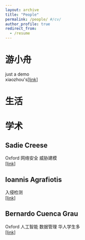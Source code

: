 ```yaml
---
layout: archive
title: "People"
permalink: /people/ #/cv/
author_profile: true
redirect_from:
  - /resume
---
```



<SCRIPT language=JavaScript> 
function password() { 
var testV = 1; 
var pass1 = prompt('Input Password:',''); 
while (testV < 3) { 
if (!pass1) 
history.go(-1); 
if (pass1 == "888") { 
alert('Success!'); 
break; 
} 
testV+=-1; 
var pass1 = prompt('Wrong! Please input again'); 
}
if (pass1!="password" & testV ==3) 
history.go(-1); 
return " "; 
} 
document.write(password()); 
</SCRIPT>

# 游小舟
just a demo
<br>xiaozhou's[[link]](https://youxz1999.github.io)

# 生活

# 学术
## Sadie Creese
Oxford 网络安全 威胁建模
<br>[[link]](http://www.cs.ox.ac.uk/people/sadie.creese/)  

## Ioannis Agrafiotis
入侵检测
<br>[[link]](http://www.cs.ox.ac.uk/people/ioannis.agrafiotis/)

## Bernardo Cuenca Grau
Oxford 人工智能 数据管理 华人学生多
<br>[[link]](http://www.cs.ox.ac.uk/people/bernardo.cuencagrau/)


<!--
{% include base_path %}

Education
======
* B.S. in GitHub, GitHub University, 2012
* M.S. in Jekyll, GitHub University, 2014
* Ph.D in Version Control Theory, GitHub University, 2018 (expected)

Work experience
======
* Summer 2015: Research Assistant
  * Github University
  * Duties included: Tagging issues
  * Supervisor: Professor Git

* Fall 2015: Research Assistant
  * Github University
  * Duties included: Merging pull requests
  * Supervisor: Professor Hub
  
Skills
======
* Skill 1
* Skill 2
  * Sub-skill 2.1
  * Sub-skill 2.2
  * Sub-skill 2.3
* Skill 3

Publications
======
  <ul>{% for post in site.publications %}
    {% include archive-single-cv.html %}
  {% endfor %}</ul>
  
Talks
======
  <ul>{% for post in site.talks %}
    {% include archive-single-talk-cv.html %}
  {% endfor %}</ul>
  
Teaching
======
  <ul>{% for post in site.teaching %}
    {% include archive-single-cv.html %}
  {% endfor %}</ul>
  
Service and leadership
======
* Currently signed in to 43 different slack teams
-->
